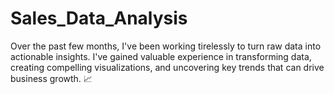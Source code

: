 # Sales_Data_Analysis
Over the past few months, I've been working tirelessly to turn raw data into actionable insights. I've gained valuable experience in transforming data, creating compelling visualizations, and uncovering key trends that can drive business growth. 📈
